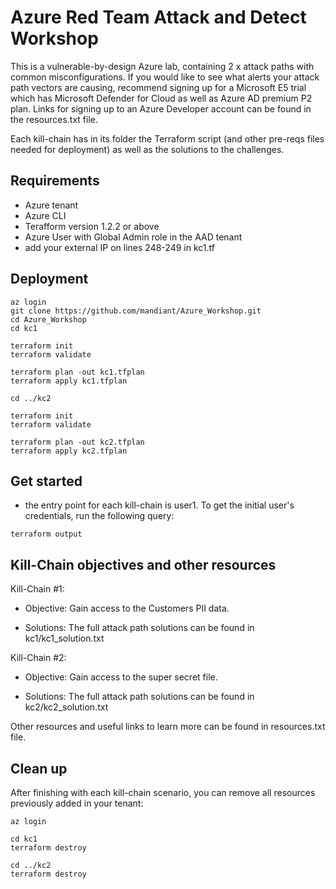 # Azure Red Team Attack and Detect Workshop
This is a vulnerable-by-design Azure lab, containing 2 x attack paths with common misconfigurations. If you would like to see what alerts your attack path vectors are causing, recommend signing up for a Microsoft E5 trial which has Microsoft Defender for Cloud as well as Azure AD premium P2 plan. Links for signing up to an Azure Developer account can be found in the resources.txt file.

Each kill-chain has in its folder the Terraform script (and other pre-reqs files needed for deployment) as well as the solutions to the challenges.

## Requirements
- Azure tenant
- Azure CLI
- Terafform version 1.2.2 or above
- Azure User with Global Admin role in the AAD tenant
- add your external IP on lines 248-249 in kc1.tf

## Deployment
```
az login
git clone https://github.com/mandiant/Azure_Workshop.git
cd Azure_Workshop
cd kc1

terraform init
terraform validate

terraform plan -out kc1.tfplan
terraform apply kc1.tfplan

cd ../kc2

terraform init
terraform validate

terraform plan -out kc2.tfplan
terraform apply kc2.tfplan
```

## Get started
- the entry point for each kill-chain is user1. To get the initial user's credentials, run the following query:
```
terraform output
```

## Kill-Chain objectives and other resources
Kill-Chain #1:

- Objective: Gain access to the Customers PII data.

- Solutions: The full attack path solutions can be found in kc1/kc1_solution.txt

Kill-Chain #2:

- Objective: Gain access to the super secret file.

- Solutions: The full attack path solutions can be found in kc2/kc2_solution.txt

Other resources and useful links to learn more can be found in resources.txt file.

## Clean up
After finishing with each kill-chain scenario, you can remove all resources previously added in your tenant:
```
az login

cd kc1
terraform destroy

cd ../kc2
terraform destroy
```
